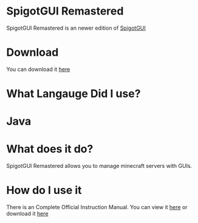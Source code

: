# SpigotGUI Remastered
SpigotGUI Remastered is an newer edition of <a href="https://spigotmc.org/resources/spigotgui.55266/">SpigotGUI</a>
<h1>Download</h1>
You can download it <a href="https://www.spigotmc.org/resources/spigotgui-remastered.62417/">here</a><br>
<h1>What Langauge Did I use?</h1>
<h1>Java</h1>
<h1>What does it do?</h1>
SpigotGUI Remastered allows you to manage minecraft servers with GUIs.<br>
<h1>How do I use it</h1>
There is an Complete Official Instruction Manual. You can view it <a href="https://github.com/JusticePro/SpigotGUI-Remastered/blob/master/SpigotGUI%20Remastered%201.0.pdf">here</a> or download it <a href="https://github.com/JusticePro/SpigotGUI-Remastered/raw/master/SpigotGUI%20Remastered%201.0.pdf">here</a>
